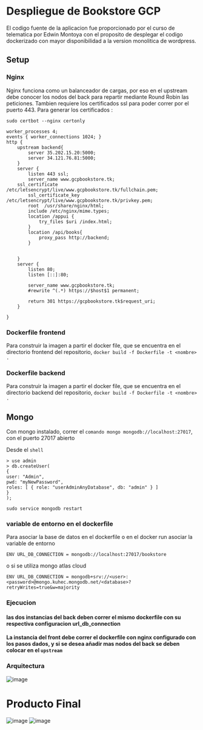 # Despliegue de Bookstore GCP

El codigo fuente de la aplicacion fue proporcionado por el curso de telematica por Edwin Montoya con el proposito de desplegar el codigo dockerizado con mayor disponibilidad a la version monolitica de wordpress.

## Setup
### Nginx
Nginx funciona como un balanceador de cargas, por eso en el upstream debe conocer los nodos del back para repartir mediante Round Robin las peticiones. Tambien requiere los certificados ssl para poder correr por el puerto 443.
Para generar los certificados :

`sudo certbot --nginx certonly`
```
worker_processes 4;
events { worker_connections 1024; }
http {
    upstream backend{
        server 35.202.15.20:5000;
        server 34.121.76.81:5000;
    }
    server {
        listen 443 ssl;
        server_name www.gcpbookstore.tk;
	ssl_certificate /etc/letsencrypt/live/www.gcpbookstore.tk/fullchain.pem;
        ssl_certificate_key /etc/letsencrypt/live/www.gcpbookstore.tk/privkey.pem;
        root  /usr/share/nginx/html;
        include /etc/nginx/mime.types;
        location /appui {
            try_files $uri /index.html;
        }
        location /api/books{
            proxy_pass http://backend;
        }

        
    }
    server {
        listen 80;
        listen [::]:80;

        server_name www.gcpbookstore.tk;
        #rewrite ^(.*) https://$host$1 permanent;

        return 301 https://gcpbookstore.tk$request_uri;
    }

}
```
### Dockerfile frontend
Para construir la imagen a partir el docker file, que se encuentra en el directorio frontend del repositorio,
`docker build -f Dockerfile -t <nombre> . `

### Dockerfile backend
Para construir la imagen a partir el docker file, que se encuentra en el directorio backend del repositorio,
`docker build -f Dockerfile -t <nombre> . `

## Mongo
Con mongo instalado, correr el `comando mongo mongodb://localhost:27017`, con el puerto 27017 abierto

Desde el `shell`
```
> use admin
> db.createUser(
{
user: "Admin",
pwd: "myNewPassword",
roles: [ { role: "userAdminAnyDatabase", db: "admin" } ]
}
);
```
`sudo service mongodb restart`
### variable de entorno en el dockerfile
Para asociar la base de datos en el dockerfile o en el docker run asociar la variable de entorno 

`ENV URL_DB_CONNECTION = mongodb://localhost:27017/bookstore`


o si se utiliza mongo atlas cloud  

`ENV URL_DB_CONNECTION = mongodb+srv://<user>:<password>@mongo.kuhec.mongodb.net/<database>?retryWrites=true&w=majority`

### Ejecucion
#### las dos instancias del back deben correr el mismo dockerfile con su respectiva configuracion url_db_connection
#### La instancia del front debe correr el dockerfile con nginx configurado con los pasos dados, y si se desea añadir mas nodos del back se deben colocar en el `upstream`

### Arquitectura
![image](https://user-images.githubusercontent.com/53051383/164916739-60acb847-00eb-4f79-a1ae-39c12adffc94.png)

# Producto Final
![image](https://user-images.githubusercontent.com/53051383/164916779-ea6f86b8-89f4-42f5-a8a9-d6350877b789.png)
![image](https://user-images.githubusercontent.com/53051383/164916793-b73c98d7-5e0f-4ba1-a934-6aaa8ea76db4.png)

